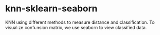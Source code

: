 # knn-sklearn-seaborn
KNN using different methods to measure distance and classification. To visualize confunsion matrix, we use seaborn to view classified data.
